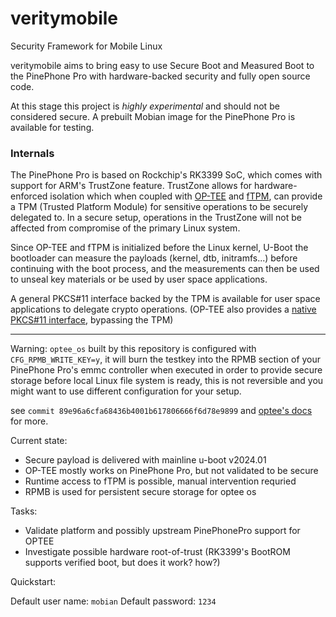 # veritymobile

Security Framework for Mobile Linux

veritymobile aims to bring easy to use Secure Boot and Measured Boot to the PinePhone Pro with hardware-backed security and fully open source code.

At this stage this project is *highly experimental* and should not be considered secure. A prebuilt Mobian image for the PinePhone Pro is available for testing.


### Internals

The PinePhone Pro is based on Rockchip's RK3399 SoC, which comes with support for ARM's TrustZone feature. TrustZone allows for hardware-enforced isolation which when coupled with [OP-TEE][1] and [fTPM][2], can provide a TPM (Trusted Platform Module) for sensitive operations to be securely delegated to. In a secure setup, operations in the TrustZone will not be affected from compromise of the primary Linux system.

Since OP-TEE and fTPM is initialized before the Linux kernel, U-Boot the bootloader can measure the payloads (kernel, dtb, initramfs...) before continuing with the boot process, and the measurements can then be used to unseal key materials or be used by user space applications.

A general PKCS#11 interface backed by the TPM is available for user space applications to delegate crypto operations. (OP-TEE also provides a [native PKCS#11 interface][4], bypassing the TPM)

----------

Warning: `optee_os` built by this repository is configured with `CFG_RPMB_WRITE_KEY=y`, it will burn the testkey into the RPMB section of your PinePhone Pro's emmc controller when executed in order to provide secure storage before local Linux file system is ready, this is not reversible and you might want to use different configuration for your setup.

see `commit 89e96a6cfa68436b4001b617806666f6d78e9899` and [optee's docs][3] for more.

Current state:

- Secure payload is delivered with mainline u-boot v2024.01
- OP-TEE mostly works on PinePhone Pro, but not validated to be secure
- Runtime access to fTPM is possible, manual intervention requried
- RPMB is used for persistent secure storage for optee os

Tasks:

- Validate platform and possibly upstream PinePhonePro support for OPTEE
- Investigate possible hardware root-of-trust (RK3399's BootROM supports verified boot, but does it work? how?)

Quickstart:

Default user name: `mobian`
Default password: `1234`

[1]: https://optee.readthedocs.io/en/latest/general/about.html
[2]: https://github.com/microsoft/MSRSec
[3]: https://optee.readthedocs.io/en/latest/architecture/secure_storage.html#rpmb-secure-storage
[4]: https://optee.readthedocs.io/en/latest/building/userland_integration.html
